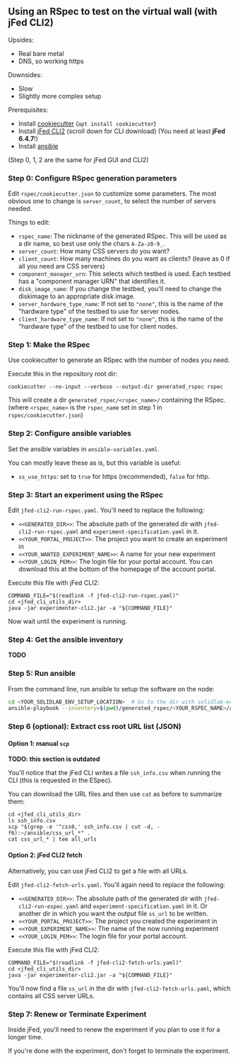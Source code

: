 ## Using an RSpec to test on the virtual wall (with jFed CLI2)

Upsides:
- Real bare metal
- DNS, so working https

Downsides:
- Slow
- Slightly more complex setup

Prerequisites:
- Install [cookiecutter](https://github.com/cookiecutter/cookiecutter#installation) (`apt install cookiecutter`)
- Install [jFed CLI2](https://jfed.ilabt.imec.be/downloads/)  (scroll down for CLI download)  (You need at least **jFed 6.4.7**!)
- Install [ansible](https://docs.ansible.com/ansible/latest/installation_guide/index.html) 

(Step 0, 1, 2 are the same for jFed GUI and CLI2)

### Step 0: Configure RSpec generation parameters

Edit `rspec/cookiecutter.json` to customize some parameters. 
The most obvious one to change is `server_count`, to select the number of servers needed. 

Things to edit:
- `rspec_name`: The nickname of the generated RSpec. This will be used as a dir name, so best use only the chars `A-Za-z0-9_`.
- `server_count`: How many CSS servers do you want?
- `client_count`: How many machines do you want as clients? (leave as 0 if all you need are CSS servers)
- `component_manager_urn`: This selects which testbed is used. Each testbed has a "component manager URN" that identifies it.
- `disk_image_name`: If you change the testbed, you'll need to change the diskimage to an appropriate disk image.
- `server_hardware_type_name`: If not set to `"none"`, this is the name of the "hardware type" of the testbed to use for server nodes. 
- `client_hardware_type_name`: If not set to `"none"`, this is the name of the "hardware type" of the testbed to use for client nodes. 

### Step 1: Make the RSpec

Use cookiecutter to generate an RSpec with the number of nodes you need.

Execute this in the repository root dir:

```shell
cookiecutter --no-input --verbose --output-dir generated_rspec rspec
```

This will create a dir `generated_rspec/<rspec_name>/` containing the RSpec. (where `<rspec_name>` is the `rspec_name` set in step 1 in `rspec/cookiecutter.json`)

### Step 2: Configure ansible variables

Set the ansible variables in `ansible-variables.yaml`.

You can mostly leave these as is, but this variable is useful:
- `ss_use_https`: set to `true` for https (recommended), `false` for http.

### Step 3: Start an experiment using the RSpec

Edit `jfed-cli2-run-rspec.yaml`. You'll need to replace the following:
- `<<GENERATED_DIR>>`: The absolute path of the generated dir with `jfed-cli2-run-rspec.yaml` and `experiment-specification.yaml` in it.
- `<<YOUR_PORTAL_PROJECT>>`: The project you want to create an experiment in
- `<<YOUR_WANTED_EXPERIMENT_NAME>>`: A name for your new experiment
- `<<YOUR_LOGIN_PEM>>`: The login file for your portal account. You can download this at the bottom of the homepage of the account portal.

Execute this file with jFed CLI2:
```shell
COMMAND_FILE="$(readlink -f jfed-cli2-run-rspec.yaml)" 
cd <jfed_cli_utils_dir>
java -jar experimenter-cli2.jar -a "${COMMAND_FILE}"
```

Now wait until the experiment is running.

### Step 4: Get the ansible inventory

**TODO**

### Step 5: Run ansible

From the command line, run ansible to setup the software on the node:

```bash
cd <YOUR_SOLIDLAB_ENV_SETUP_LOCATION>  # Go to the dir with solidlab-env-setup
ansible-playbook --inventory=$(pwd)/generated_rspec/<YOUR_RSPEC_NAME>/ansible-hosts -v playbook.yaml
```

### Step 6 (optional): Extract css root URL list (JSON) 

#### Option 1: manual `scp`

**TODO: this section is outdated**

You'll notice that the jFed CLI writes a file `ssh_info.csv` when running the CLI (this is requested in the ESpec).

You can download the URL files and then use `cat` as before to summarize them:
```shell
cd <jfed_cli_utils_dir>
ls ssh_info.csv
scp "$(grep -e '^css0,' ssh_info.csv | cut -d, -f6):~/ansible/css_url_*" .
cat css_url_* | tee all_urls
```

#### Option 2: jFed CLI2 fetch

Alternatively, you can use jFed CLI2 to get a file with all URLs.

Edit `jfed-cli2-fetch-urls.yaml`. You'll again need to replace the following:
- `<<GENERATED_DIR>>`: The absolute path of the generated dir with `jfed-cli2-run-espec.yaml` and `experiment-specification.yaml` in it. Or another dir in which you want the output file `ss_url` to be written.
- `<<YOUR_PORTAL_PROJECT>>`: The project you created the experiment in
- `<<YOUR_EXPERIMENT_NAME>>`: The name of the now running experiment
- `<<YOUR_LOGIN_PEM>>`: The login file for your portal account.

Execute this file with jFed CLI2:
```shell
COMMAND_FILE="$(readlink -f jfed-cli2-fetch-urls.yaml)" 
cd <jfed_cli_utils_dir>
java -jar experimenter-cli2.jar -a "${COMMAND_FILE}"
```

You'll now find a file `ss_url` in the dir with `jfed-cli2-fetch-urls.yaml`, which contains all CSS server URLs.

### Step 7: Renew or Terminate Experiment

Inside jFed, you'll need to renew the experiment if you plan to use it for a longer time.

If you're done with the experiment, don't forget to terminate the experiment.
